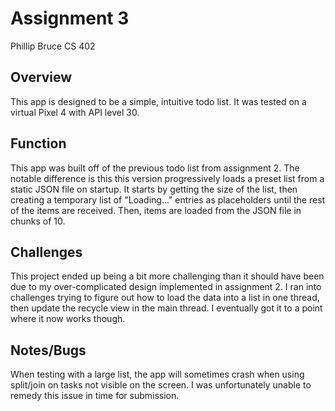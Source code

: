 # Assignment 3

Phillip Bruce CS 402

## Overview

This app is designed to be a simple, intuitive todo list. It was tested on a virtual Pixel 4 with
API level 30.

## Function

This app was built off of the previous todo list from assignment 2. The notable difference is this
this version progressively loads a preset list from a static JSON file on startup. It starts by
getting the size of the list, then creating a temporary list of "Loading..." entries as placeholders
until the rest of the items are received. Then, items are loaded from the JSON file in chunks of 10.

## Challenges

This project ended up being a bit more challenging than it should have been due to my
over-complicated design implemented in assignment 2. I ran into challenges trying to figure out how
to load the data into a list in one thread, then update the recycle view in the main thread. I
eventually got it to a point where it now works though.

## Notes/Bugs

When testing with a large list, the app will sometimes crash when using split/join on tasks not
visible on the screen. I was unfortunately unable to remedy this issue in time for submission.